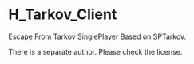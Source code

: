 # H_Tarkov_Client
Escape From Tarkov SinglePlayer Based on SPTarkov.

There is a separate author. Please check the license.
